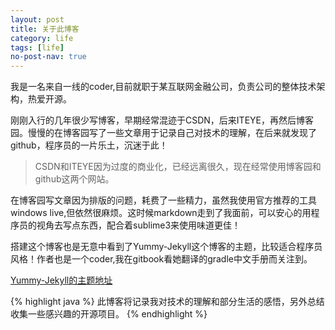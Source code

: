 ```yaml
---
layout: post
title: 关于此博客
category: life
tags: [life]
no-post-nav: true
---
```


我是一名来自一线的coder,目前就职于某互联网金融公司，负责公司的整体技术架构，热爱开源。

刚刚入行的几年很少写博客，早期经常混迹于CSDN，后来ITEYE，再然后博客园。慢慢的在博客园写了一些文章用于记录自己对技术的理解，在后来就发现了github，程序员的一片乐土，沉迷于此！

> CSDN和ITEYE因为过度的商业化，已经远离很久，现在经常使用博客园和github这两个网站。

在博客园写文章因为排版的问题，耗费了一些精力，虽然我使用官方推荐的工具 windows live,但依然很麻烦。这时候markdown走到了我面前，可以安心的用程序员的视角去写点东西，配合着sublime3来使用味道更佳！


搭建这个博客也是无意中看到了Yummy-Jekyll这个博客的主题，比较适合程序员风格！作者也是一个coder,我在gitbook看她翻译的gradle中文手册而关注到。

[Yummy-Jekyll的主题地址](https://github.com/DONGChuan/Yummy-Jekyll)<br /> 


{% highlight java %}
此博客将记录我对技术的理解和部分生活的感悟，另外总结收集一些感兴趣的开源项目。
{% endhighlight %}